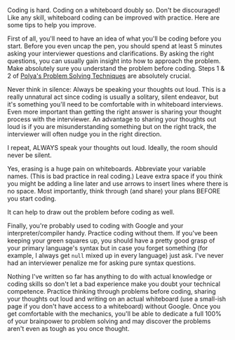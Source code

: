 Coding is hard. Coding on a whiteboard doubly so. Don't be discouraged! Like any skill, whiteboard coding can be improved with practice. Here are some tips to help you improve.

First of all, you'll need to have an idea of what you'll be coding before you start. Before you even uncap the pen, you should spend at least 5 minutes asking your interviewer questions and clarifications. By asking the right questions, you can usually gain insight into how to approach the problem. Make absolutely sure you understand the problem before coding. Steps 1 & 2 of [Polya's Problem Solving Techniques](https://github.com/LambdaSchool/CS-Wiki/wiki/Polya%27s-Problem-Solving-Techniques) are absolutely crucial.

Never think in silence: Always be speaking your thoughts out loud. This is a really unnatural act since coding is usually a solitary, silent endeavor, but it's something you'll need to be comfortable with in whiteboard interviews. Even more important than getting the right answer is sharing your thought process with the interviewer. An advantage to sharing your thoughts out loud is if you are misunderstanding something but on the right track, the interviewer will often nudge you in the right direction.

I repeat, ALWAYS speak your thoughts out loud. Ideally, the room should never be silent.

Yes, erasing is a huge pain on whiteboards. Abbreviate your variable names. (This is bad practice in real coding.) Leave extra space if you think you might be adding a line later and use arrows to insert lines where there is no space. Most importantly, think through (and share) your plans BEFORE you start coding.

It can help to draw out the problem before coding as well.

Finally, you're probably used to coding with Google and your interpreter/compiler handy. Practice coding without them. If you've been keeping your green squares up, you should have a pretty good grasp of your primary language's syntax but in case you forget something (for example, I always get `null` mixed up in every language) just ask. I've never had an interviewer penalize me for asking pure syntax questions.

Nothing I've written so far has anything to do with actual knowledge or coding skills so don't let a bad experience make you doubt your technical competence. Practice thinking through problems before coding, sharing your thoughts out loud and writing on an actual whiteboard (use a small-ish page if you don't have access to a whiteboard) without Google. Once you get comfortable with the mechanics, you'll be able to dedicate a full 100% of your brainpower to problem solving and may discover the problems aren't even as tough as you once thought.